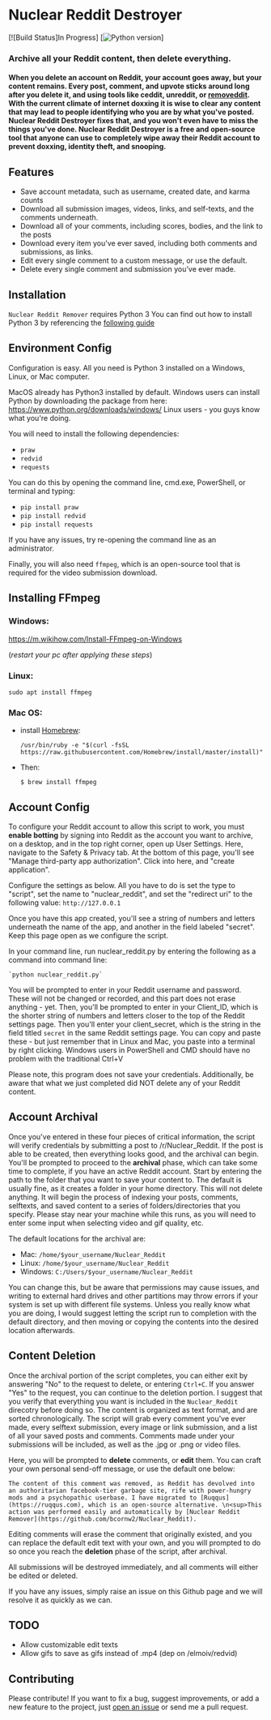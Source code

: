 # Nuclear Reddit Destroyer
[![Build Status]In Progress]
[![Python version](https://img.shields.io/badge/python-3.x-brightgreen.svg)]

### Archive all your Reddit content, then delete everything.

#### When you delete an account on Reddit, your account goes away, but your content remains. Every post, comment, and upvote sticks around long after you delete it, and using tools like ceddit, unreddit, or [removeddit](https://removereddit.com). With the current climate of internet doxxing it is wise to clear any content that may lead to people identifying who you are by what you've posted. Nuclear Reddit Destroyer fixes that, and you won't even have to miss the things you've done. Nuclear Reddit Destroyer is a free and open-source tool that anyone can use to completely wipe away their Reddit account to prevent doxxing, identity theft, and snooping.


## Features
* Save account metadata, such as username, created date, and karma counts
* Download all submission images, videos, links, and self-texts, and the comments underneath.
* Download all of your comments, including scores, bodies, and the link to the posts
* Download every item you've ever saved, including both comments and submissions, as links.
* Edit every single comment to a custom message, or use the default.
* Delete every single comment and submission you've ever made.

## Installation
`Nuclear Reddit Remover` requires Python 3
You can find out how to install Python 3 by referencing the [following guide](https://realpython.com/installing-python/)

## Environment Config

Configuration is easy. All you need is Python 3 installed on a Windows, Linux, or Mac computer. 

MacOS already has Python3 installed by default.
Windows users can install Python by downloading the package from here: https://www.python.org/downloads/windows/
Linux users - you guys know what you're doing.

You will need to install the following dependencies:
* `praw`
* `redvid`
* `requests`

You can do this by opening the command line, cmd.exe, PowerShell, or terminal and typing:
* `pip install praw`
* `pip install redvid`
* `pip install requests`

If you have any issues, try re-opening the command line as an administrator.

Finally, you will also need `ffmpeg`, which is an open-source tool that is required for the video submission download.

## Installing FFmpeg
### Windows: 

https://m.wikihow.com/Install-FFmpeg-on-Windows

(*restart your pc after applying these steps*)

### Linux: 

`sudo apt install ffmpeg`

### Mac OS:

* install [Homebrew](https://brew.sh/):

  `/usr/bin/ruby -e "$(curl -fsSL https://raw.githubusercontent.com/Homebrew/install/master/install)"`
  
* Then:

  `$ brew install ffmpeg`


## Account Config

To configure your Reddit account to allow this script to work, you must **enable botting** by signing into Reddit as the account you want to archive, on a desktop, and in the top right corner, open up User Settings. Here, navigate to the Safety & Privacy tab. At the bottom of this page, you'll see "Manage third-party app authorization". Click into here, and "create application".

Configure the settings as below. All you have to do is set the type to "script", set the name to "nuclear_reddit", and set the "redirect uri" to the following value: `http://127.0.0.1`

Once you have this app created, you'll see a string of numbers and letters underneath the name of the app, and another in the field labeled "secret". Keep this page open as we configure the script.

In your command line, run nuclear_reddit.py by entering the following as a command into command line:

	`python nuclear_reddit.py`

You will be prompted to enter in your Reddit username and password. These will not be changed or recorded, and this part does not erase anything - yet. Then, you'll be prompted to enter in your Client_ID, which is the shorter string of numbers and letters closer to the top of the Reddit settings page. Then you'll enter your client_secret, which is the string in the field titled `secret` in the same Reddit settings page. You can copy and paste these - but just remember that in Linux and Mac, you paste into a terminal by right clicking. Windows users in PowerShell and CMD should have no problem with the traditional Ctrl+V

Please note, this program does not save your credentials. Additionally, be aware that what we just completed did NOT delete any of your Reddit content.

## Account Archival

Once you've entered in these four pieces of critical information, the script will verify credentials by submitting a post to /r/Nuclear_Reddit. If the post is able to be created, then everything looks good, and the archival can begin. You'll be prompted to proceed to the **archival** phase, which can take some time to complete, if you have an active Reddit account. Start by entering the path to the folder that you want to save your content to. The default is usually fine, as it creates a folder in your home directory. This will not delete anything. It will begin the process of indexing your posts, comments, selftexts, and saved content to a series of folders/directories that you specify. Please stay near your machine while this runs, as you will need to enter some input when selecting video and gif quality, etc. 

The default locations for the archival are:
* Mac: `/home/$your_username/Nuclear_Reddit`
* Linux: `/home/$your_username/Nuclear_Reddit`
* Windows: `C:/Users/$your_username/Nuclear_Reddit`

You can change this, but be aware that permissions may cause issues, and writing to external hard drives and other partitions may throw errors if your system is set up with different file systems. Unless you really know what you are doing, I would suggest letting the script run to completion with the default directory, and then moving or copying the contents into the desired location afterwards.

## Content Deletion

Once the archival portion of the script completes, you can either exit by answering "No" to the request to delete, or entering `Ctrl+C`. If you answer "Yes" to the request, you can continue to the deletion portion. I suggest that you verify that everything you want is included in the `Nuclear_Reddit` direcotry before doing so. The content is organized as text format, and are sorted chronologically. The script will grab every comment you've ever made, every selftext submission, every image or link submission, and a list of all your saved posts and comments. Comments made under your submissions will be included, as well as the .jpg or .png or video files. 

Here, you will be prompted to **delete** comments, or **edit** them. You can craft your own personal send-off message, or use the default one below:

`The content of this comment was removed, as Reddit has devolved into an authoritarian facebook-tier garbage site, rife with power-hungry mods and a psychopathic userbase. I have migrated to [Ruqqus](https://ruqqus.com), which is an open-source alternative. \n<sup>This action was performed easily and automatically by [Nuclear Reddit Remover](https://github.com/bcornw2/Nuclear_Reddit).`

Editing comments will erase the comment that originally existed, and you can replace the default edit text with your own, and you will prompted to do so once you reach the **deletion** phase of the script, after archival.

All submissions will be destroyed immediately, and all comments will either be edited or deleted.

If you have any issues, simply raise an issue on this Github page and we will resolve it as quickly as we can.

## TODO
* Allow customizable edit texts
* Allow gifs to save as gifs instead of .mp4 (dep on /elmoiv/redvid)

## Contributing
Please contribute! If you want to fix a bug, suggest improvements, or add a new feature to the project, just [open an issue](https://github.com/bcornw2/Nuclear_Reddit) or send me a pull request.
